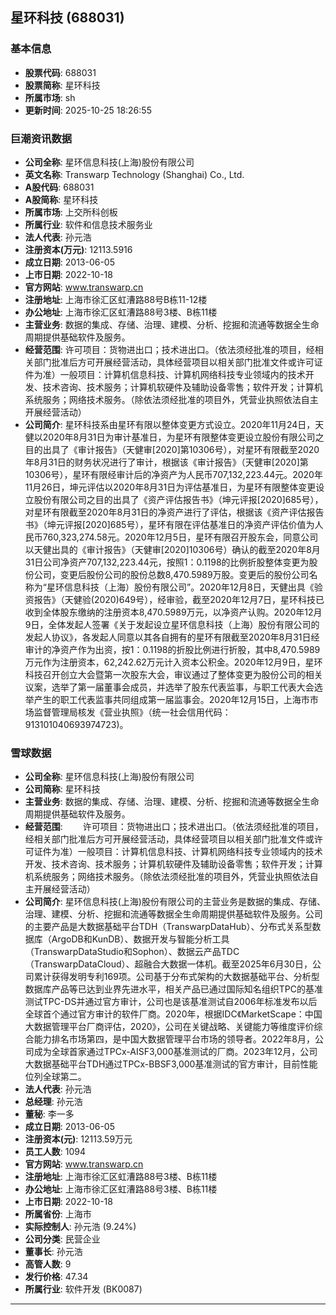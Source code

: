 ## 星环科技 (688031)

### 基本信息

- **股票代码**: 688031
- **股票简称**: 星环科技
- **所属市场**: sh
- **更新时间**: 2025-10-25 18:26:55

### 巨潮资讯数据

- **公司全称**: 星环信息科技(上海)股份有限公司
- **英文名称**: Transwarp Technology (Shanghai) Co., Ltd.
- **A股代码**: 688031
- **A股简称**: 星环科技
- **所属市场**: 上交所科创板
- **所属行业**: 软件和信息技术服务业
- **法人代表**: 孙元浩
- **注册资本(万元)**: 12113.5916
- **成立日期**: 2013-06-05
- **上市日期**: 2022-10-18
- **官方网站**: www.transwarp.cn
- **注册地址**: 上海市徐汇区虹漕路88号B栋11-12楼
- **办公地址**: 上海市徐汇区虹漕路88号3楼、B栋11楼
- **主营业务**: 数据的集成、存储、治理、建模、分析、挖掘和流通等数据全生命周期提供基础软件及服务。
- **经营范围**: 许可项目：货物进出口；技术进出口。（依法须经批准的项目，经相关部门批准后方可开展经营活动，具体经营项目以相关部门批准文件或许可证件为准）一般项目：计算机信息科技、计算机网络科技专业领域内的技术开发、技术咨询、技术服务；计算机软硬件及辅助设备零售；软件开发；计算机系统服务；网络技术服务。（除依法须经批准的项目外，凭营业执照依法自主开展经营活动）
- **公司简介**: 星环科技系由星环有限以整体变更方式设立。2020年11月24日，天健以2020年8月31日为审计基准日，为星环有限整体变更设立股份有限公司之目的出具了《审计报告》（天健审[2020]第10306号），对星环有限截至2020年8月31日的财务状况进行了审计，根据该《审计报告》（天健审[2020]第10306号），星环有限经审计后的净资产为人民币707,132,223.44元。2020年11月26日，坤元评估以2020年8月31日为评估基准日，为星环有限整体变更设立股份有限公司之目的出具了《资产评估报告书》（坤元评报[2020]685号），对星环有限截至2020年8月31日的净资产进行了评估，根据该《资产评估报告书》（坤元评报[2020]685号），星环有限在评估基准日的净资产评估价值为人民币760,323,274.58元。2020年12月5日，星环有限召开股东会，同意公司以天健出具的《审计报告》（天健审[2020]10306号）确认的截至2020年8月31日公司净资产707,132,223.44元，按照1：0.1198的比例折股整体变更为股份公司，变更后股份公司的股份总数8,470.5989万股。变更后的股份公司名称为“星环信息科技（上海）股份有限公司”。2020年12月8日，天健出具《验资报告》（天健验(2020)649号），经审验，截至2020年12月7日，星环科技已收到全体股东缴纳的注册资本8,470.5989万元，以净资产认购。2020年12月9日，全体发起人签署《关于发起设立星环信息科技（上海）股份有限公司的发起人协议》，各发起人同意以其各自拥有的星环有限截至2020年8月31日经审计的净资产作为出资，按1：0.1198的折股比例进行折股，其中8,470.5989万元作为注册资本，62,242.62万元计入资本公积金。2020年12月9日，星环科技召开创立大会暨第一次股东大会，审议通过了整体变更为股份公司的相关议案，选举了第一届董事会成员，并选举了股东代表监事，与职工代表大会选举产生的职工代表监事共同组成第一届监事会。2020年12月15日，上海市市场监督管理局核发《营业执照》（统一社会信用代码：913101040693974723)。

### 雪球数据

- **公司全称**: 星环信息科技(上海)股份有限公司
- **公司简称**: 星环科技
- **主营业务**: 数据的集成、存储、治理、建模、分析、挖掘和流通等数据全生命周期提供基础软件及服务。
- **经营范围**: 　　许可项目：货物进出口；技术进出口。（依法须经批准的项目，经相关部门批准后方可开展经营活动，具体经营项目以相关部门批准文件或许可证件为准）一般项目：计算机信息科技、计算机网络科技专业领域内的技术开发、技术咨询、技术服务；计算机软硬件及辅助设备零售；软件开发；计算机系统服务；网络技术服务。（除依法须经批准的项目外，凭营业执照依法自主开展经营活动）
- **公司简介**: 星环信息科技(上海)股份有限公司的主营业务是数据的集成、存储、治理、建模、分析、挖掘和流通等数据全生命周期提供基础软件及服务。公司的主要产品是大数据基础平台TDH（TranswarpDataHub）、分布式关系型数据库（ArgoDB和KunDB）、数据开发与智能分析工具（TranswarpDataStudio和Sophon）、数据云产品TDC（TranswarpDataCloud）、超融合大数据一体机。截至2025年6月30日，公司累计获得发明专利169项。公司基于分布式架构的大数据基础平台、分析型数据库产品等已达到业界先进水平，相关产品已通过国际知名组织TPC的基准测试TPC-DS并通过官方审计，公司也是该基准测试自2006年标准发布以后全球首个通过官方审计的软件厂商。2020年，根据IDC《MarketScape：中国大数据管理平台厂商评估，2020》，公司在关键战略、关键能力等维度评价综合能力排名市场第四，是中国大数据管理平台市场的领导者。2022年8月，公司成为全球首家通过TPCx-AISF3,000基准测试的厂商。2023年12月，公司大数据基础平台TDH通过TPCx-BBSF3,000基准测试的官方审计，目前性能位列全球第二。
- **法人代表**: 孙元浩
- **总经理**: 孙元浩
- **董秘**: 李一多
- **成立日期**: 2013-06-05
- **注册资本(元)**: 12113.59万元
- **员工人数**: 1094
- **官方网站**: www.transwarp.cn
- **注册地址**: 上海市徐汇区虹漕路88号3楼、B栋11楼
- **办公地址**: 上海市徐汇区虹漕路88号3楼、B栋11楼
- **上市日期**: 2022-10-18
- **所属省份**: 上海市
- **实际控制人**: 孙元浩 (9.24%)
- **公司分类**: 民营企业
- **董事长**: 孙元浩
- **高管人数**: 9
- **发行价格**: 47.34
- **所属行业**: 软件开发 (BK0087)

---